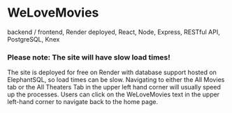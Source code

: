 # WeLoveMovies
backend / frontend, Render deployed, React, Node, Express, RESTful API, PostgreSQL, Knex

### Please note: The site will have slow load times!

The site is deployed for free on Render with database support hosted on ElephantSQL, so load times can be slow. Navigating to either the All Movies tab or the All Theaters Tab in the upper left hand corner will usually speed up the processes. Users can click on the WeLoveMovies text in the upper left-hand corner to navigate back to the home page.   

